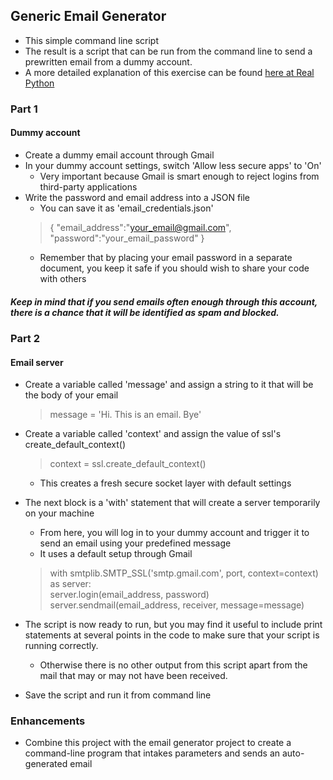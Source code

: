 ## Generic Email Generator
- This simple command line script
- The result is a script that can be run from the command line to send a prewritten email from a dummy account.
- A more detailed explanation of this exercise can be found [here at Real Python](https://realpython.com/python-send-email/)

### Part 1  
#### Dummy account
- Create a dummy email account through Gmail
- In your dummy account settings, switch 'Allow less secure apps' to 'On'
    - Very important because Gmail is smart enough to reject logins from third-party applications
- Write the password and email address into a JSON file
    - You can save it as 'email_credentials.json'
    > {
    >    "email_address":"your_email@gmail.com",
    >    "password":"your_email_password"
    > }  
    - Remember that by placing your email password in a separate document, you keep it safe if you should wish to share your code with others
##### Keep in mind that if you send emails often enough through this account, there is a chance that it will be identified as spam and blocked.

### Part 2
#### Email server
- Create a variable called 'message' and assign a string to it that will be the body of your email
    > message = 'Hi. This is an email. Bye'
- Create a variable called 'context' and assign the value of ssl's create_default_context()
    > context = ssl.create_default_context()  
    - This creates a fresh secure socket layer with default settings
- The next block is a 'with' statement that will create a server temporarily on your machine
    - From here, you will log in to your dummy account and trigger it to send an email using your predefined message
    - It uses a default setup through Gmail
    > with smtplib.SMTP_SSL('smtp.gmail.com', port, context=context) as server:  
    >   server.login(email_address, password)  
    >   server.sendmail(email_address, receiver, message=message)
- The script is now ready to run, but you may find it useful to include print statements at several points in the code to make sure that your script is running correctly.
    - Otherwise there is no other output from this script apart from the mail that may or may not have been received.

- Save the script and run it from command line

### Enhancements
- Combine this project with the email generator project to create a command-line program that intakes parameters and sends an auto-generated email